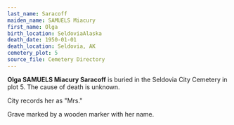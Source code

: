 ```yaml
---
last_name: Saracoff
maiden_name: SAMUELS Miacury
first_name: Olga
birth_location: SeldoviaAlaska
death_date: 1950-01-01
death_location: Seldovia, AK
cemetery_plot: 5
source_file: Cemetery Directory
---
```

**Olga SAMUELS Miacury  Saracoff** is buried in the Seldovia City Cemetery in plot 5.  The cause of death is unknown.

City records her as "Mrs."

Grave marked by a wooden marker with her name.
